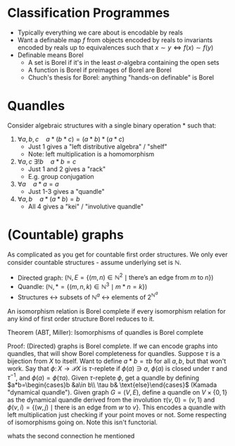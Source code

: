 # Classification Programmes
- Typically everything we care about is encodable by reals
- Want a definable map $f$ from objects encoded by reals to invariants encoded by reals up to equivalences such that $x\sim y\iff f(x)\sim f(y)$
- Definable means Borel
    - A set is Borel if it's in the least $\sigma$-algebra containing the open sets
    - A function is Borel if preimages of Borel are Borel
    - Chuch's thesis for Borel: anything "hands-on definable" is Borel
# Quandles
Consider algebraic structures with a single binary operation $*$ such that:
1. $\forall a,b,c\quad a*(b*c)=(a*b)*(a*c)$
    - Just 1 gives a "left distributive algebra" / "shelf"
    - Note: left multiplication is a homomorphism
2. ${} \forall a,c\ \exists!b\quad a*b=c {}$
    - Just 1 and 2 gives a "rack"
    - E.g. group conjugation
3. $\forall a\quad a*a=a$
    - Just 1-3 gives a "quandle"
4. $\forall a,b\quad a*(a*b)=b$
    - All 4 gives a "kei" /  "involutive quandle"
# (Countable) graphs
As complicated as you get for countable first order structures. We only ever consider countable structures - assume underlying set is $\mathbb{N}$.
- Directed graph: $(\mathbb{N},E=\{(m,n)\in\mathbb{N}^2\mid \text{there's an edge from }m\text{ to }n\})$
- Quandle: $(\mathbb{N}, *=\{(m,n,k)\in\mathbb{N}^3\mid m*n=k\})$
- Structures $\leftrightarrow$ subsets of $\mathbb{N}^a$ $\leftrightarrow$ elements of $2^{\mathbb{N}^a}$

An isomorphism relation is Borel complete if every isomorphism relation for any kind of first order structure Borel reduces to it.

Theorem (ABT, Miller):
Isomorphisms of quandles is Borel complete

Proof:
(Directed) graphs is Borel compl$e$te. If we can encode graphs into quandles, that will show Borel completeness for quandles. Suppose $\tau$ is a bijection from $X$ to itself. Want to define $a*b=\tau b$ for all $a,b$, but that won't work. Say that $\phi\colon X\to \mathcal{P}X$ is $\tau$-replete if $\phi(a)\ni a$, $\phi(a)$ is closed under $\tau$ and $\tau^{-1}$, and $\phi(a)=\phi(\tau a)$. Given $\tau$-replete $\phi$, get a quandle by defining $a*b=\begin{cases}b &a\in b\\ \tau b& \text{else}\end{cases}$ (Kamada "dynamical quandle"). Given graph $G=(V,E)$, define a quandle on $V\times\{0,1\}$ as the dynamical quandle derived from the involution $\tau(v,0)=(v,1)$ and $\phi(v,i)=\{(w,j)\mid \text{there is an edge from }w\text{ to }v\}$. This encodes a quandle with left multiplication just checking if your point moves or not. Some respecting of isomorphisms going on. Note this isn't functorial.

whats the second connection he mentioned